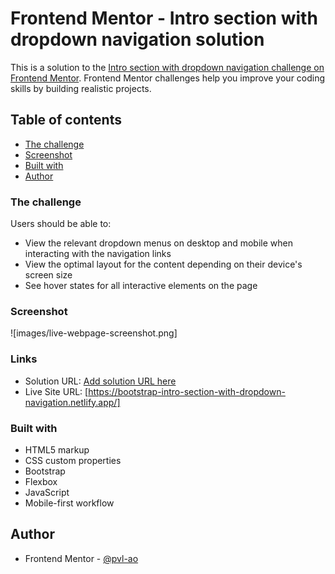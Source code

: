 # Frontend Mentor - Intro section with dropdown navigation solution

This is a solution to the [Intro section with dropdown navigation challenge on Frontend Mentor](https://www.frontendmentor.io/challenges/intro-section-with-dropdown-navigation-ryaPetHE5). Frontend Mentor challenges help you improve your coding skills by building realistic projects.

## Table of contents

- [The challenge](#the-challenge)
- [Screenshot](#screenshot)
- [Built with](#built-with)
- [Author](#author)

### The challenge

Users should be able to:

- View the relevant dropdown menus on desktop and mobile when interacting with the navigation links
- View the optimal layout for the content depending on their device's screen size
- See hover states for all interactive elements on the page

### Screenshot

![images/live-webpage-screenshot.png]

### Links

- Solution URL: [Add solution URL here](https://your-solution-url.com)
- Live Site URL: [https://bootstrap-intro-section-with-dropdown-navigation.netlify.app/]

### Built with

- HTML5 markup
- CSS custom properties
- Bootstrap
- Flexbox
- JavaScript
- Mobile-first workflow

## Author

- Frontend Mentor - [@pvl-ao](https://www.frontendmentor.io/profile/pvl-ao)
